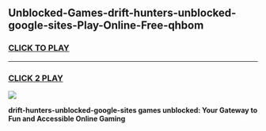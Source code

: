 
## Unblocked-Games-drift-hunters-unblocked-google-sites-Play-Online-Free-qhbom
<h3>
<a href="https://premium76.site?title=drift-hunters-unblocked-google-sites&ref=26A">CLICK TO PLAY</a></h3>
<hr>

<h3>
<a href="https://premium76.site?title=drift-hunters-unblocked-google-sites&ref=26A">CLICK 2 PLAY</a>
  
</h3>

<a href="https://premium76.site?title=drift-hunters-unblocked-google-sites&ref=26A"><img src="https://clearcache.store/games.png"></a>


**drift-hunters-unblocked-google-sites games unblocked: Your Gateway to Fun and Accessible Online Gaming**
